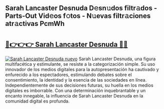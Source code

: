 ## Sarah Lancaster Desnuda D𝚎sn𝚞dos filtr𝚊dos - Parts-Out Vid𝚎os f𝚘tos - N𝚞evas filtr𝚊ciones atr𝚊ctivas PcmWh

# <h2><a href="http://mb521i.tromn.icu/?c=Sarah+Lancaster+Desnuda">🔗👉👉👉 Sarah Lancaster Desnuda 🔗🔗</a></h2>

[![Sarah Lancaster Desnuda nuevo](https://i.imgur.com/pEAQMta.gif)](http://mb521i.tromn.icu/?c=Sarah+Lancaster+Desnuda)
Sarah Lancaster Desnuda, una figura multifacética y estimulante, se resiste a la categorización simple. Su uso innovador de los medios digitales para la autopresentación ha cautivado y enfurecido a los espectadores, estimulando debates sobre el consentimiento, la identidad y la esencia de las sociedades en línea. Independientemente de sus decisiones futuras, su huella en los medios digitales es imborrable. Con una determinación inquebrantable y un encanto innegable, la influencia de Sarah Lancaster Desnuda en la comunidad digital es profunda.
